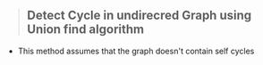 > ## Detect Cycle in undirecred Graph using Union find algorithm

- This method assumes that the graph doesn't contain self cycles
